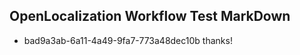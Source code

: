 ## OpenLocalization Workflow Test MarkDown
* bad9a3ab-6a11-4a49-9fa7-773a48dec10b thanks!

<!--HONumber=Aug16_HO1-->


